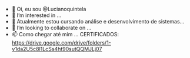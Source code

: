 - 👋 Oi, eu sou @Lucianoquintela
- 👀 I’m interested in ...
- 🌱 Atualmente estou cursando análise e desenvolvimento de sistemas...
- 💞️ I’m looking to collaborate on ...
- 📫 Como chegar até mim ...
CERTIFICADOS:
https://drive.google.com/drive/folders/1-v1da2U5c8l1LcSs4ht90sutQQMJLj07
<!---
Lucianoquintela/Lucianoquintela is a ✨ special ✨ repository because its `README.md` (this file) appears on your GitHub profile.
You can click the Preview link to take a look at your changes.
--->
